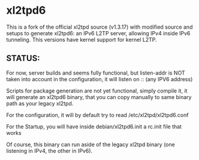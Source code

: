 # xl2tpd6

This is a fork of the official xl2tpd source (v1.3.17) with modified source
and setups to generate xl2tpd6: an IPv6 L2TP server, allowing IPv4 inside
IPv6 tunneling. This versions have kernel support for kernel L2TP.

## STATUS:
For now, server builds and seems fully functional, but listen-addr is NOT
taken into account in the configuration, it will listen on :: (any IPV6 address)

Scripts for package generation are not yet functional, simply compile it,
it will generate an xl2tpd6 binary, that you can copy manually to same
binary path as your legacy xl2tpd.

For the configuration, it will by default try to read /etc/xl2tpd/xl2tpd6.conf

For the Startup, you will have inside debian/xl2tpd6.init a rc.init file that works

Of course, this binary can run aside of the legacy xl2tpd binary
(one listening in IPv4, the other in IPv6).

